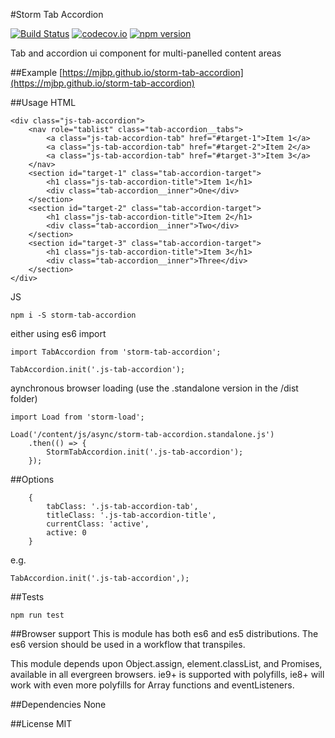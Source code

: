 #Storm Tab Accordion

[![Build Status](https://travis-ci.org/mjbp/storm-tab-accordion.svg?branch=master)](https://travis-ci.org/mjbp/storm-tab-accordion)
[![codecov.io](http://codecov.io/github/mjbp/storm-tab-accordion/coverage.svg?branch=master)](http://codecov.io/github/mjbp/storm-tab-accordion?branch=master)
[![npm version](https://badge.fury.io/js/storm-tab-accordion.svg)](https://badge.fury.io/js/storm-tab-accordion)

Tab and accordion ui component for multi-panelled content areas 


##Example
[https://mjbp.github.io/storm-tab-accordion](https://mjbp.github.io/storm-tab-accordion)

##Usage
HTML
```
<div class="js-tab-accordion">
    <nav role="tablist" class="tab-accordion__tabs">
        <a class="js-tab-accordion-tab" href="#target-1">Item 1</a>
        <a class="js-tab-accordion-tab" href="#target-2">Item 2</a>
        <a class="js-tab-accordion-tab" href="#target-3">Item 3</a>
    </nav>
    <section id="target-1" class="tab-accordion-target">
        <h1 class="js-tab-accordion-title">Item 1</h1>
        <div class="tab-accordion__inner">One</div>
    </section>
    <section id="target-2" class="tab-accordion-target">
        <h1 class="js-tab-accordion-title">Item 2</h1>
        <div class="tab-accordion__inner">Two</div>
    </section>
    <section id="target-3" class="tab-accordion-target">
        <h1 class="js-tab-accordion-title">Item 3</h1>
        <div class="tab-accordion__inner">Three</div>
    </section>
</div>
```

JS
```
npm i -S storm-tab-accordion
```
either using es6 import
```
import TabAccordion from 'storm-tab-accordion';

TabAccordion.init('.js-tab-accordion');
```
aynchronous browser loading (use the .standalone version in the /dist folder)
```
import Load from 'storm-load';

Load('/content/js/async/storm-tab-accordion.standalone.js')
    .then(() => {
        StormTabAccordion.init('.js-tab-accordion');
    });
```

##Options
```
    {
		tabClass: '.js-tab-accordion-tab',
        titleClass: '.js-tab-accordion-title',
        currentClass: 'active',
        active: 0
    }
```

e.g.
```
TabAccordion.init('.js-tab-accordion',);
```


##Tests
```
npm run test
```

##Browser support
This is module has both es6 and es5 distributions. The es6 version should be used in a workflow that transpiles.

This module depends upon Object.assign, element.classList, and Promises, available in all evergreen browsers. ie9+ is supported with polyfills, ie8+ will work with even more polyfills for Array functions and eventListeners.

##Dependencies
None

##License
MIT